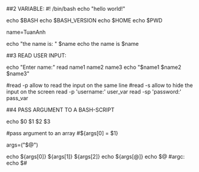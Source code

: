 ##2 VARIABLE:
#! /bin/bash
echo "hello world!"

echo $BASH
echo $BASH_VERSION
echo $HOME
echo $PWD

name=TuanAnh

echo "the name is: " $name
echo the name is $name

##3 READ USER INPUT:

echo "Enter name:"
read name1 name2 name3
echo "$name1 $name2 $name3"

#read -p allow to read the input on the same line
#read -s allow to hide the input on the screen 
read -p 'username:' user_var
read -sp 'password:' pass_var

##4 PASS ARGUMENT TO A BASH-SCRIPT

echo $0 $1 $2 $3

#pass argument to an array
#${args[0] = $1}

args=("$@")

echo ${args[0]} ${args[1]} ${args[2]}
echo ${args[@]}
echo $@
#argc:
echo $#

